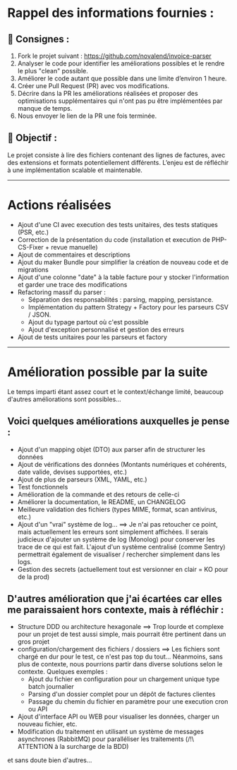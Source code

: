 # Rappel des informations fournies :
## 📌 Consignes :

1. Fork le projet suivant : https://github.com/novalend/invoice-parser
2. Analyser le code pour identifier les améliorations possibles et le rendre le plus "clean" possible.
3. Améliorer le code autant que possible dans une limite d’environ 1 heure.
4. Créer une Pull Request (PR) avec vos modifications.
5. Décrire dans la PR les améliorations réalisées et proposer des optimisations supplémentaires qui n'ont pas pu être implémentées par manque de temps.
6. Nous envoyer le lien de la PR une fois terminée.


## 🔎 Objectif :
Le projet consiste à lire des fichiers contenant des lignes de factures, avec des extensions et formats potentiellement différents. L’enjeu est de réfléchir à une implémentation scalable et maintenable.

---

# Actions réalisées

- Ajout d'une CI avec execution des tests unitaires, des tests statiques (PSR, etc.)
- Correction de la présentation du code (installation et execution de PHP-CS-Fixer + revue manuelle)
- Ajout de commentaires et descriptions
- Ajout du maker Bundle pour simplifier la création de nouveau code et de migrations
- Ajout d'une colonne "date" à la table facture pour y stocker l'information et garder une trace des modifications
- Refactoring massif du parser :
    - Séparation des responsabilités : parsing, mapping, persistance.
    - Implémentation du pattern Strategy + Factory pour les parseurs CSV / JSON.
    - Ajout du typage partout où c'est possible
    - Ajout d'exception personnalisé et gestion des erreurs
- Ajout de tests unitaires pour les parseurs et factory

---

# Amélioration possible par la suite

Le temps imparti étant assez court et le context/échange limité, beaucoup d'autres améliorations sont possibles...

## Voici quelques améliorations auxquelles je pense :

- Ajout d'un mapping objet (DTO) aux parser afin de structurer les données
- Ajout de vérifications des données (Montants numériques et cohérents, date valide, devises supportées, etc.)
- Ajout de plus de parseurs (XML, YAML, etc.)
- Test fonctionnels
- Amélioration de la commande et des retours de celle-ci
- Améliorer la documentation, le README, un CHANGELOG
- Meilleure validation des fichiers (types MIME, format, scan antivirus, etc.)
- Ajout d'un "vrai" système de log...
  ==> Je n'ai pas retoucher ce point, mais actuellement les erreurs sont simplement affichées. Il serais judicieux d'ajouter un système de log (Monolog) pour conserver les trace de ce qui est fait. L'ajout d'un système centralisé (comme Sentry) permettrait également de visualiser / rechercher simplement dans les logs.
- Gestion des secrets (actuellement tout est versionner en clair = KO pour de la prod)

## D'autres amélioration que j'ai écartées car elles me paraissaient hors contexte, mais à réfléchir :

- Structure DDD ou architecture hexagonale
  ==> Trop lourde et complexe pour un projet de test aussi simple, mais pourrait être pertinent dans un gros projet
- configuration/chargement des fichiers / dossiers
  ==> Les fichiers sont chargé en dur pour le test, ce n'est pas top du tout... Néanmoins, sans plus de contexte, nous pourrions partir dans diverse solutions selon le contexte. Quelques exemples :
  - Ajout du fichier en configuration pour un chargement unique type batch journalier
  - Parsing d'un dossier complet pour un dépôt de factures clientes
  - Passage du chemin du fichier en paramètre pour une execution cron ou API
- Ajout d'interface API ou WEB pour visualiser les données, charger un nouveau fichier, etc.
- Modification du traitement en utilisant un système de messages asynchrones (RabbitMQ) pour paralléliser les traitements (/!\ ATTENTION à la surcharge de la BDD)

et sans doute bien d'autres...